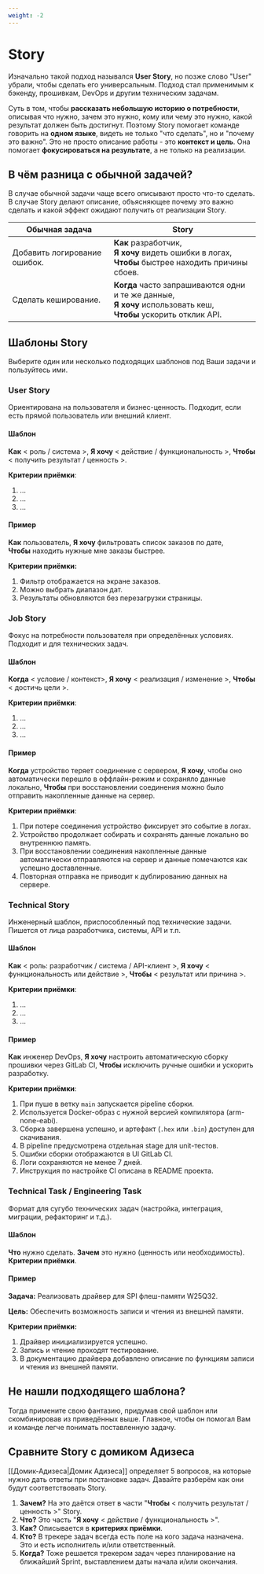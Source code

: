 ```yaml
---
weight: -2
---
```

# Story
Изначально такой подход назывался **User Story**, но позже слово "User" убрали, чтобы сделать его универсальным. Подход стал применимым к бэкенду, прошивкам, DevOps и другим техническим задачам.

Суть в том, чтобы **рассказать небольшую историю о потребности**, описывая что нужно, зачем это нужно, кому или чему это нужно, какой результат должен быть достигнут. Поэтому Story помогает команде говорить на **одном языке**, видеть не только "что сделать", но и "почему это важно". Это не просто описание работы - это **контекст и цель**. Она помогает **фокусироваться на результате**, а не только на реализации.

## В чём разница с обычной задачей?
В случае обычной задачи чаще всего описывают просто что-то сделать. В случае Story делают описание, объясняющее почему это важно сделать и какой эффект ожидают получить от реализации Story.

| Обычная задача               | Story                                                                                                                |
| ---------------------------- | -------------------------------------------------------------------------------------------------------------------- |
| Добавить логирование ошибок. | **Как** разработчик,<br>**Я хочу** видеть ошибки в логах,<br>**Чтобы** быстрее находить причины сбоев.               |
| Сделать кеширование.         | **Когда** часто запрашиваются одни и те же данные,<br>**Я хочу** использовать кеш,<br>**Чтобы** ускорить отклик API. |

## Шаблоны Story
Выберите один или несколько подходящих шаблонов под Ваши задачи и пользуйтесь ими.

### User Story
Ориентирована на пользователя и бизнес-ценность. Подходит, если есть прямой пользователь или внешний клиент.

#### Шаблон

**Как** < роль / система >,
**Я хочу** < действие / функциональность >,
**Чтобы** < получить результат / ценность >.

**Критерии приёмки**:

1. ...
2. ...
3. ...

#### Пример

**Как** пользователь,
**Я хочу** фильтровать список заказов по дате,
**Чтобы** находить нужные мне заказы быстрее.

**Критерии приёмки:**

1. Фильтр отображается на экране заказов.
2. Можно выбрать диапазон дат.
3. Результаты обновляются без перезагрузки страницы.

### Job Story
Фокус на потребности пользователя при определённых условиях. Подходит и для технических задач.

#### Шаблон

**Когда** < условие / контекст>,
**Я хочу** < реализация / изменение >,
**Чтобы** < достичь цели >.

**Критерии приёмки**:

1. ...
2. ...
3. ...

#### Пример

**Когда** устройство теряет соединение с сервером,
**Я хочу**, чтобы оно автоматически перешло в оффлайн-режим и сохраняло данные локально,
**Чтобы** при восстановлении соединения можно было отправить накопленные данные на сервер.

**Критерии приёмки**:

1. При потере соединения устройство фиксирует это событие в логах.
2. Устройство продолжает собирать и сохранять данные локально во внутреннюю память.
3. При восстановлении соединения накопленные данные автоматически отправляются на сервер и данные помечаются как успешно доставленные.
4. Повторная отправка не приводит к дублированию данных на сервере.

### Technical Story
Инженерный шаблон, приспособленный под технические задачи. Пишется от лица разработчика, системы, API и т.п.

#### Шаблон

**Как** < роль: разработчик / система / API-клиент >,
**Я хочу** < функциональность или действие >,
**Чтобы** < результат или причина >.

**Критерии приёмки**:

1. ...
2. ...
3. ...

#### Пример

**Как** инженер DevOps,
**Я хочу** настроить автоматическую сборку прошивки через GitLab CI,
**Чтобы** исключить ручные ошибки и ускорить разработку.

**Критерии приёмки**:

1. При пуше в ветку `main` запускается pipeline сборки.
2. Используется Docker-образ с нужной версией компилятора (arm-none-eabi).
3. Сборка завершена успешно, и артефакт (`.hex` или `.bin`) доступен для скачивания.
4. В pipeline предусмотрена отдельная stage для unit-тестов.
5. Ошибки сборки отображаются в UI GitLab CI.
6. Логи сохраняются не менее 7 дней.
7. Инструкция по настройке CI описана в README проекта.

### Technical Task / Engineering Task
Формат для сугубо технических задач (настройка, интеграция, миграции, рефакторинг и т.д.).

#### Шаблон

**Что** нужно сделать.
**Зачем** это нужно (ценность или необходимость).
**Критерии приёмки**.

#### Пример

**Задача:**
Реализовать драйвер для SPI флеш-памяти W25Q32.

**Цель:**
Обеспечить возможность записи и чтения из внешней памяти.

**Критерии приёмки:**
1. Драйвер инициализируется успешно.
2. Запись и чтение проходят тестирование.
3. В документацию драйвера добавлено описание по функциям записи и чтения из внешней памяти.

## Не нашли подходящего шаблона?
Тогда примените свою фантазию, придумав свой шаблон или скомбинировав из приведённых выше. Главное, чтобы он помогал Вам и команде легче понимать поставленную задачу.

## Сравните Story с домиком Адизеса
[[Домик-Адизеса|Домик Адизеса]] определяет 5 вопросов, на которые нужно дать ответы при постановке задач. Давайте разберём как они будут соответствовать Story.

1. **Зачем?**
   На это даётся ответ в части "**Чтобы** < получить результат / ценность >" Story.
2. **Что?**
   Это часть "**Я хочу** < действие / функциональность >".
3. **Как?**
   Описывается в **критериях приёмки**.
4. **Кто?**
   В трекере задач всегда есть поле на кого задача назначена. Это и есть исполнитель и/или ответственный.
5. **Когда?**
   Тоже решается трекером задач через планирование на ближайший Sprint, выставлением даты начала и/или окончания.
